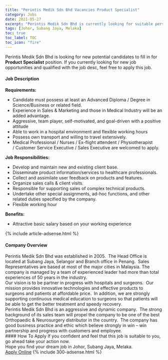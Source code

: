 ```yaml
---
title: "Perintis Medik Sdn Bhd Vacancies Product Specialist" 
category: Jobs 
date: 2021-05-27 
excerpt: "Perintis Medik Sdn Bhd is currently looking for suitable person to fill in the Product Specialist which based in Johor, Subang Jaya, Melaka" 
tags: [Johor, Subang Jaya, Melaka] 
toc: true 
toc_label: TOC 
toc_icon: "fire" 
--- 
```


<p>Perintis Medik Sdn Bhd is looking for new potential candidates to fill in for <b>Product Specialist</b> position. If you currently looking for new job opportunities and qualified with the job desc, feel free to apply this job.
</p><div><div><h4>Job Description</h4></div><div><div><span><div><p><strong>Requirements:</strong></p><ul><li>Candidate must possess at least an Advanced Diploma / Degree in Science/Business or related field.</li><li>Experience in Sales &amp; Marketing and those in Medical Industry will be an added advantage.</li><li>Aggressive, team player, self-motivated, and goal-driven with a positive attitude</li><li>Able to work in&#160;a hospital environment and flexible working hours</li><li>Possess own transport and willing to travel extensively.</li><li>Medical Professional / Nurses / Ex-flight attendent /&#160;Physiotherapist /&#160;Customer Service&#160;Executive / Sales&#160;Executive&#160;are welcomed to apply.&#160;</li></ul><p><strong>Job Responsibilities:</strong></p><ul><li>Develop and maintain new and existing client base.</li><li>Disseminate product information/services to healthcare professionals.</li><li>Collect and assimilate user feedback on products and features.</li><li>Organize sales calls &amp; client visits.</li><li>Responsible for supporting sales of complex technical products.</li><li>Undertake other special assignments, ad-hoc functions, and other related duties specified by the company.</li><li>Flexible working hour</li></ul><p><strong>Benefits:</strong></p><ul><li>Attractive basic salary based on your working experience</li></ul></div></span></div></div></div> 
{% include article-adsense.html %} 
<div><div><h4>Company Overview</h4></div><div><div><span><div><div>
<div>Perintis Medik Sdn Bhd was established in 2005.&#160; The Head Office is located at Subang Jaya, Selangor and Branch office in Penang. &#160;Sales Representatives are based at most of the major cities in Malaysia. The company is managed by a team of experienced leader had more than total experiences of 50 years in the industry. &#160;</div>
<div>Our vision is to be partner in progress with hospitals and surgeons.&#160; Our mission provides innovative technologies and effective products to surgeons and patients at affordable price. &#160;In addition, we are strongly supporting continuous medical education to surgeons so that patients will be able to get the better treatment and speedy recovery.</div>
<div>Perintis Medik Sdn Bhd is an aggressive and dynamic company.&#160; The strong background of its sales team will propel the company to be one of the best Orthopaedic &amp; Neurosurgery distributor in the country.&#160; The company has good business practice and ethic which believe strongly in win &#8211; win partnership and progress with customers and employee.&#160;</div>
</div></div></span></div></div></div> 
#### How To Apply 
If you confident and feel that this job is suitable to you, go ahead take your action now. <br/> 
Hope you find your dream job in Johor, Subang Jaya, Melaka. <br/> 
<a href="https://www.jobstreet.com.my/en/job/product-specialist-4576367?jobId=jobstreet-my-job-4576367&" class="btn btn--info" target="_blank" rel="nofollow noopenner">Apply Online</a> 
{% include 300-adsense.html %} 